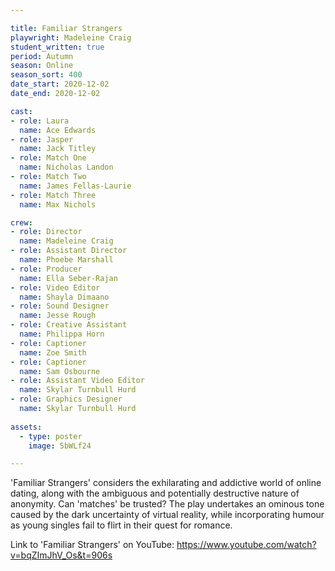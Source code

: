 ```yaml
---

title: Familiar Strangers
playwright: Madeleine Craig
student_written: true
period: Autumn
season: Online
season_sort: 400
date_start: 2020-12-02
date_end: 2020-12-02

cast:
- role: Laura
  name: Ace Edwards
- role: Jasper
  name: Jack Titley
- role: Match One
  name: Nicholas Landon
- role: Match Two
  name: James Fellas-Laurie
- role: Match Three
  name: Max Nichols

crew: 
- role: Director
  name: Madeleine Craig
- role: Assistant Director 
  name: Phoebe Marshall
- role: Producer
  name: Ella Seber-Rajan
- role: Video Editor
  name: Shayla Dimaano
- role: Sound Designer
  name: Jesse Rough
- role: Creative Assistant
  name: Philippa Horn
- role: Captioner
  name: Zoe Smith
- role: Captioner
  name: Sam Osbourne
- role: Assistant Video Editor
  name: Skylar Turnbull Hurd
- role: Graphics Designer
  name: Skylar Turnbull Hurd
  
assets:
  - type: poster
    image: 5bWLf24

---
```


'Familiar Strangers' considers the exhilarating and addictive world of online dating, along with the ambiguous and potentially destructive nature of anonymity. Can 'matches' be trusted? The play undertakes an ominous tone caused by the dark uncertainty of virtual reality, while incorporating humour as young singles fail to flirt in their quest for romance.

Link to 'Familiar Strangers' on YouTube: https://www.youtube.com/watch?v=bqZImJhV_Os&t=906s